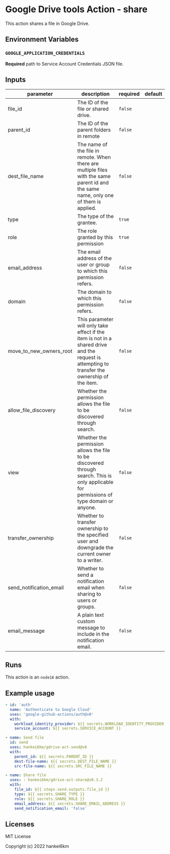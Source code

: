 # Google Drive tools Action - share

This action shares a file in Google Drive.

## Environment Variables

### `GOOGLE_APPLICATION_CREDENTIALS`

**Required** path to Service Account Credentials JSON file.



## Inputs

| parameter | description | required | default |
| - | - | - | - |
| file_id | The ID of the file or shared drive. | `false` |  |
| parent_id | The ID of the parent folders in remote | `false` |  |
| dest_file_name | The name of the file in remote. When there are multiple files with the same parent id and the same name, only one of them is applied. | `false` |  |
| type | The type of the grantee. | `true` |  |
| role | The role granted by this permission | `true` |  |
| email_address | The email address of the user or group to which this permission refers. | `false` |  |
| domain | The domain to which this permission refers.	 | `false` |  |
| move_to_new_owners_root | This parameter will only take effect if the item is not in a shared drive and the request is attempting to transfer the ownership of the item. | `false` |  |
| allow_file_discovery | Whether the permission allows the file to be discovered through search. | `false` |  |
| view | Whether the permission allows the file to be discovered through search. This is only applicable for permissions of type domain or anyone. | `false` |  |
| transfer_ownership | Whether to transfer ownership to the specified user and downgrade the current owner to a writer. | `false` |  |
| send_notification_email | Whether to send a notification email when sharing to users or groups. | `false` |  |
| email_message | A plain text custom message to include in the notification email. | `false` |  |


## Runs

This action is an `node16` action.



## Example usage

```yaml
- id: 'auth'
  name: 'Authenticate to Google Cloud'
  uses: 'google-github-actions/auth@v0'
  with:
    workload_identity_provider: ${{ secrets.WORKLOAD_IDENTITY_PROVIDER }}
    service_account: ${{ secrets.SERVICE_ACCOUNT }}

- name: Send file
  id: send
  uses: hankei6km/gdrive-act-send@v0
  with:
    parent_id: ${{ secrets.PARENT_ID }}
    dest-file-name: ${{ secrets.DEST_FILE_NAME }}
    src-file-name: ${{ secrets.SRC_FILE_NAME }}

- name: Share file
  uses: : hankei6km/gdrive-act-share@v0.3.2
  with:
    file_id: ${{ steps.send.outputs.file_id }}
    type: ${{ secrets.SHARE_TYPE }}
    role: ${{ secrets.SHARE_ROLE }}
    email_address: ${{ secrets.SHARE_EMAIL_ADDRESS }}
    send_notification_email: 'false'
```

## Licenses

MIT License

Copyright (c) 2022 hankei6km
